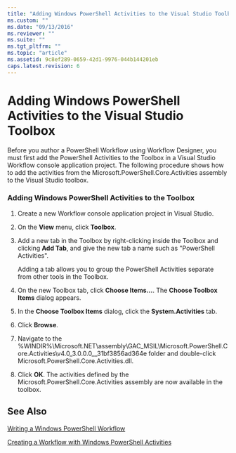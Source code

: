 ```yaml
---
title: "Adding Windows PowerShell Activities to the Visual Studio Toolbox | Microsoft Docs"
ms.custom: ""
ms.date: "09/13/2016"
ms.reviewer: ""
ms.suite: ""
ms.tgt_pltfrm: ""
ms.topic: "article"
ms.assetid: 9c8ef289-0659-42d1-9976-044b144201eb
caps.latest.revision: 6
---
```

# Adding Windows PowerShell Activities to the Visual Studio Toolbox

Before you author a PowerShell Workflow using Workflow Designer, you must first add the PowerShell Activities to the Toolbox in a Visual Studio Workflow console application project. The following procedure shows how to add the activities from the Microsoft.PowerShell.Core.Activities assembly to the Visual Studio toolbox.

### Adding Windows PowerShell Activities to the Toolbox

1. Create a new Workflow console application project in Visual Studio.

2. On the **View** menu, click **Toolbox**.

3. Add a new tab in the Toolbox by right-clicking inside the Toolbox and clicking **Add Tab**, and give the new tab a name such as "PowerShell Activities".

   Adding a tab allows you to group the PowerShell Activities separate from other tools in the Toolbox.

4. On the new Toolbox tab, click **Choose Items...**. The **Choose Toolbox Items** dialog appears.

5. In the **Choose Toolbox Items** dialog, click the **System.Activities** tab.

6. Click **Browse**.

7. Navigate to the %WINDIR%\Microsoft.NET\assembly\GAC_MSIL\Microsoft.PowerShell.Core.Activities\v4.0_3.0.0.0__31bf3856ad364e folder and double-click Microsoft.PowerShell.Core.Activities.dll.

8. Click **OK**. The activities defined by the Microsoft.PowerShell.Core.Activities assembly are now available in the toolbox.

## See Also

 [Writing a Windows PowerShell Workflow](./writing-a-windows-powershell-workflow.md)

 [Creating a Workflow with Windows PowerShell Activities](./creating-a-workflow-with-windows-powershell-activities.md)